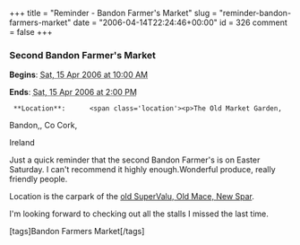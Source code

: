 +++
title = "Reminder - Bandon Farmer's Market"
slug = "reminder-bandon-farmers-market"
date = "2006-04-14T22:24:46+00:00"
id = 326
comment = false
+++

  <div class='vevent x-wpsb-simple-event'>       

### Second Bandon Farmer's Market

**Begins**: <abbr class='dtstart' title='2006-04-15T10:00:00'>Sat, 15 Apr 2006 at 10:00 AM</abbr>

**Ends**: <abbr class='dtend' title='2006-04-15T10:00:00'>Sat, 15 Apr 2006 at  2:00 PM</abbr>

     **Location**:      <span class='location'><p>The Old Market Garden,

Bandon,,       Co Cork,      

Ireland
    </span></p>       <div>

Just a quick reminder that the second Bandon Farmer's is on Easter Saturday. I can't recommend it highly enough.Wonderful produce, really friendly people.

Location is the carpark of the [old SuperValu, Old Mace, New Spar](http://local.live.com/?v=2&sp=aN.51.743760_-8.738509_Bandon%20Farmer%27s%20Market_Mace%20Car%20Park).

I'm looking forward to checking out all the stalls I missed the last time.

[tags]Bandon Farmers Market[/tags]
</div>      </div>
<script type="application/x-subnode; charset=utf-8">
       <!-- the following is structured blog data for machine readers. -->
       <subnode xmlns:data-view="http://www.w3.org/2003/g/data-view#" data-view:transformation="http://structuredblogging.org/subnode-to-rdf-interpreter.xsl" xmlns="http://www.structuredblogging.org/xmlns#subnode">
            <xml-structured-blog-entry xmlns="http://www.structuredblogging.org/xmlns">
              <generator id="wpsb-1" type="x-wpsb-post" version="1"/><event type="event/generic"><name>Second Bandon Farmer's Market</name><location address="The Old Market Garden," city="Bandon," state="Co Cork," country="Ireland"/><description>Just a quick reminder that the second Bandon Farmer's is on Easter Saturday. I can't recommend it highly enough.Wonderful produce, really friendly people.

Location is the carpark of the &lt;a href= http://local.live.com/?v=2andsp=aN.51.743760_-8.738509_Bandon%20Farmer%27s%20Market_Mace%20Car%20Park &gt;old SuperValu, Old Mace, New Spar&lt;/a&gt;.

I'm looking forward to checking out all the stalls I missed the last time.

[tags]Bandon Farmers Market[/tags]</description><begins>2006-04-15T10:00:00</begins><ends>2006-04-15T14:00:00</ends></event>
            </xml-structured-blog-entry>
       </subnode>
       </script>
